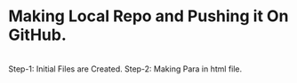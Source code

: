 # Making Local Repo and Pushing it On GitHub.
<br>
Step-1: Initial Files are Created.
Step-2: Making Para in html file.